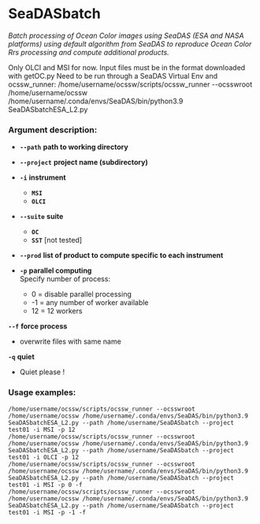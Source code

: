 SeaDASbatch
=====

_Batch processing of Ocean Color images using SeaDAS (ESA and NASA platforms) using default algorithm from SeaDAS
to reproduce Ocean Color Rrs processing and compute additional products._

Only OLCI and MSI for now.
Input files must be in the format downloaded with getOC.py
Need to be run through a SeaDAS Virtual Env and ocssw_runner:
   /home/username/ocssw/scripts/ocssw_runner --ocsswroot /home/username/ocssw /home/username/.conda/envs/SeaDAS/bin/python3.9 SeaDASbatchESA_L2.py



### Argument description:
- **`--path`** **path to working directory**  

- **`--project`** **project name (subdirectory)**  

- **`-i`** **instrument**  
     - **`MSI`**  
     - **`OLCI`**

- **`--suite`** **suite**  
     - **`OC`**  
     - **`SST`**  [not tested]  

- **`--prod`** **list of product to compute specific to each instrument**  

- **`-p`** **parallel computing**  
    Specify number of process:
    - 0 = disable parallel processing
    - -1 = any number of worker available
    - 12 = 12 workers

**`--f`** **force process**  
   - overwrite files with same name

**`-q`** **quiet**  
   - Quiet please !

### Usage examples:
    /home/username/ocssw/scripts/ocssw_runner --ocsswroot /home/username/ocssw /home/username/.conda/envs/SeaDAS/bin/python3.9 SeaDASbatchESA_L2.py --path /home/username/SeaDASbatch --project test01 -i MSI -p 12
    /home/username/ocssw/scripts/ocssw_runner --ocsswroot /home/username/ocssw /home/username/.conda/envs/SeaDAS/bin/python3.9 SeaDASbatchESA_L2.py --path /home/username/SeaDASbatch --project test01 -i OLCI -p 12
    /home/username/ocssw/scripts/ocssw_runner --ocsswroot /home/username/ocssw /home/username/.conda/envs/SeaDAS/bin/python3.9 SeaDASbatchESA_L2.py --path /home/username/SeaDASbatch --project test01 -i MSI -p 0 -f
    /home/username/ocssw/scripts/ocssw_runner --ocsswroot /home/username/ocssw /home/username/.conda/envs/SeaDAS/bin/python3.9 SeaDASbatchESA_L2.py --path /home/username/SeaDASbatch --project test01 -i MSI -p -1 -f